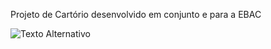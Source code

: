 Projeto de Cartório desenvolvido em conjunto e para a EBAC

<img src="[URL_da_Imagem](https://github.com/mtscto/Cartorio_ebac/blob/main/IMG/Captura%20de%20Tela%20(1).png)" alt="Texto Alternativo">
